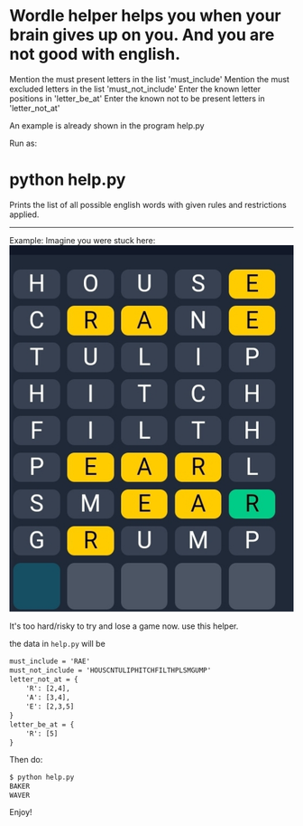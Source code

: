 # Wordle helper helps you when your brain gives up on you. And you are not good with english.

Mention the must present letters in the list 'must_include'
Mention the must excluded letters in the list 'must_not_include'
Enter the known letter positions in 'letter_be_at'
Enter the known not to be present letters in 'letter_not_at'

An example is already shown in the program help.py

Run as:

# python help.py

Prints the list of all possible english words with given rules and restrictions applied.

---

Example:
Imagine you were stuck here:
![Example image](data/example.jpg)

It's too hard/risky to try and lose a game now. use this helper.

the data in `help.py` will be 
```
must_include = 'RAE'
must_not_include = 'HOUSCNTULIPHITCHFILTHPLSMGUMP'
letter_not_at = {
	'R': [2,4],
	'A': [3,4],
	'E': [2,3,5]
}
letter_be_at = {
	'R': [5]
}
```

Then do:
```
$ python help.py
BAKER
WAVER
```


Enjoy!